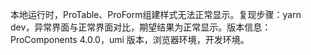本地运行时，ProTable、ProForm组建样式无法正常显示。复现步骤：yarn dev，异常界面与正常界面对比，期望结果为正常显示。版本信息：ProComponents 4.0.0，umi 版本，浏览器环境，开发环境。
